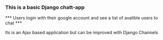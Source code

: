 ### This is a basic Django chatt-app
 
*** Users login  with  their google account and see a list of avalible users to chat ***

Its is an Ajax based application but can be improved with Django Channels 

